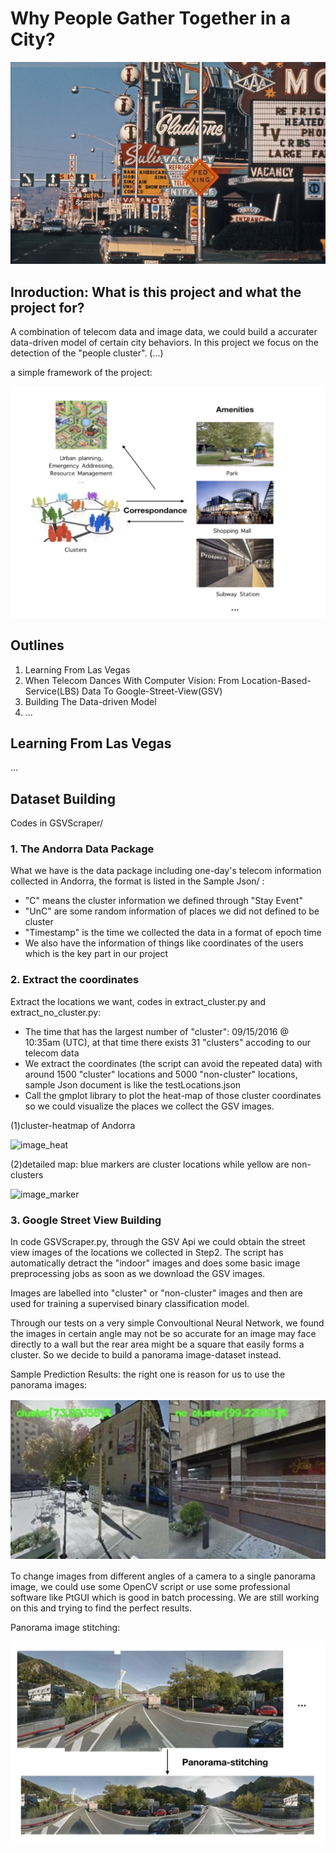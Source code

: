 # Why People Gather Together in a City?

![image](https://github.com/rymaspic/DLFLV/blob/master/Images/learning_from_lasvegas.jpg)

## Inroduction: What is this project and what the project for?

A combination of telecom data and image data, we could build a accurater data-driven model of certain city behaviors. In this project we focus on the detection of the "people cluster". (...)

a simple framework of the project:

![image](https://github.com/rymaspic/DLFLV/blob/master/Images/a%20simple%20framework.png)
## Outlines

1. Learning From Las Vegas
2. When Telecom Dances With Computer Vision: From Location-Based-Service(LBS) Data To Google-Street-View(GSV)
3. Building The Data-driven Model
4. ...

## Learning From Las Vegas

...

## Dataset Building

Codes in GSVScraper/

### 1. The Andorra Data Package

What we have is the data package including one-day's telecom information collected in Andorra, the format is listed in the Sample Json/ :

* "C"  means the cluster information we defined through "Stay Event"
* "UnC" are some random information of places we did not defined to be cluster
* "Timestamp" is the time we collected the data in a format of epoch time
* We also have the information of things like coordinates of the users which is the key part in our project

### 2. Extract the coordinates

Extract the locations we want, codes in extract_cluster.py and extract_no_cluster.py:

* The time that has the largest number of "cluster": 09/15/2016 @ 10:35am (UTC), at that time there exists 31 "clusters" accoding to our telecom data
* We extract the coordinates (the script can avoid the repeated data) with around 1500 "cluster" locations and 5000 "non-cluster" locations, sample Json document is like the testLocations.json
* Call the gmplot library to plot the heat-map of those cluster coordinates so we could visualize the places we collect the GSV images.

(1)cluster-heatmap of Andorra

![image_heat](https://github.com/rymaspic/DLFLV/blob/master/Images/heatmap.jpg)


(2)detailed map: blue markers are cluster locations while yellow are non-clusters

![image_marker](https://github.com/rymaspic/DLFLV/blob/master/Images/markermap.png)


### 3. Google Street View Building

In code GSVScraper.py, through the GSV Api we could obtain the street view images of the locations we collected in Step2. The script has automatically detract the "indoor" images and does some basic image preprocessing jobs as soon as we download the GSV images.

Images are labelled into "cluster" or "non-cluster" images and then are used for training a supervised binary classification model.

Through our tests on a very simple Convoultional Neural Network, we found the images in certain angle may not be so accurate for an image may face directly to a wall but the rear area might be a square that easily forms a cluster. So we decide to build a panorama image-dataset instead. 

Sample Prediction Results: the right one is reason for us to use the panorama images:

![image_marker](https://github.com/rymaspic/DLFLV/blob/master/Images/prediction.png)

To change images from different angles of a camera to a single panorama image, we could use some OpenCV script or use some professional software like PtGUI which is good in batch processing. We are still working on this and trying to find the perfect results.

Panorama image stitching:

![image_marker](https://github.com/rymaspic/DLFLV/blob/master/Images/pano.png)



